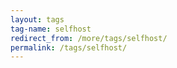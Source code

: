 ```yaml
---
layout: tags
tag-name: selfhost
redirect_from: /more/tags/selfhost/
permalink: /tags/selfhost/
---
```

